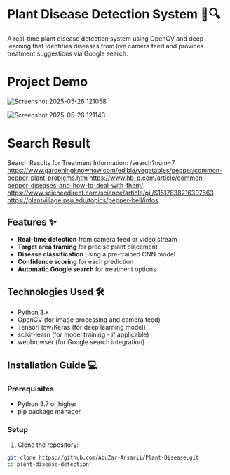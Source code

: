 # Plant Disease Detection System 🌱🔍

A real-time plant disease detection system using OpenCV and deep learning that identifies diseases from live camera feed and provides treatment suggestions via Google search.

# Project Demo 
![Screenshot 2025-05-26 121058](https://github.com/user-attachments/assets/c7350949-6ce3-41e5-bfec-5ebb5a0e0bd6)

![Screenshot 2025-05-26 121143](https://github.com/user-attachments/assets/18ff40fb-6237-42cd-be0d-dcff22ff1706)

# Search Result
Search Results for Treatment Information:
/search?num=7
https://www.gardeningknowhow.com/edible/vegetables/pepper/common-pepper-plant-problems.htm
https://www.hb-p.com/article/common-pepper-diseases-and-how-to-deal-with-them/      
https://www.sciencedirect.com/science/article/pii/S1517838216307663
https://plantvillage.psu.edu/topics/pepper-bell/infos

## Features ✨

- **Real-time detection** from camera feed or video stream
- **Target area framing** for precise plant placement
- **Disease classification** using a pre-trained CNN model
- **Confidence scoring** for each prediction
- **Automatic Google search** for treatment options

## Technologies Used 🛠️

- Python 3.x
- OpenCV (for image processing and camera feed)
- TensorFlow/Keras (for deep learning model)
- scikit-learn (for model training - if applicable)
- webbrowser (for Google search integration)

## Installation Guide 💻

### Prerequisites

- Python 3.7 or higher
- pip package manager

### Setup

1. Clone the repository:
```bash
git clone https://github.com/AbuZar-Ansarii/Plant-Disease.git
cd plant-disease-detection
